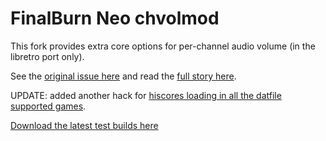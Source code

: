 # FinalBurn Neo chvolmod

This fork provides extra core options for per-channel audio volume (in the libretro port only).

See the [original issue here](https://github.com/libretro/FBNeo/issues/605) and read the [full story here](http://eadmaster.altervista.org/wordpress/archives/90).

UPDATE: added another hack for [hiscores loading in all the datfile supported games](https://github.com/libretro/FBNeo/issues/702).

[Download the latest test builds here](https://github.com/eadmaster/FBNeo-chvolmod/releases/tag/latest)
